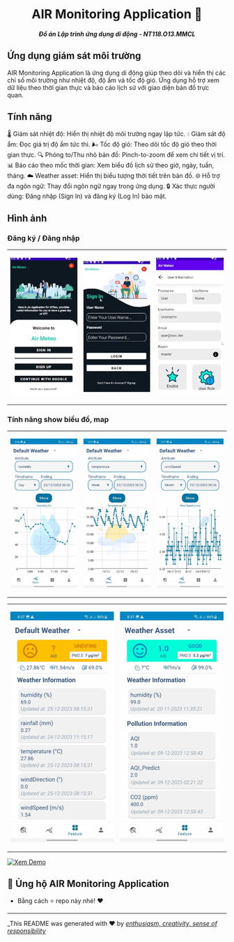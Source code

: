 <h1 align="center"> AIR Monitoring Application 👋</h1>
<h5 align="center"> Đồ án Lập trình ứng dụng di động - NT118.O13.MMCL </h5>

##  Ứng dụng giám sát môi trường
AIR Monitoring Application là ứng dụng di động giúp theo dõi và hiển thị các chỉ số môi trường như nhiệt độ, độ ẩm và tốc độ gió. Ứng dụng hỗ trợ xem dữ liệu theo thời gian thực và báo cáo lịch sử với giao diện bản đồ trực quan.

## Tính năng 
🌡️ Giám sát nhiệt độ: Hiển thị nhiệt độ môi trường ngay lập tức.
💧 Giám sát độ ẩm: Đọc giá trị độ ẩm tức thì.
🌬️ Tốc độ gió: Theo dõi tốc độ gió theo thời gian thực.
🔍 Phóng to/Thu nhỏ bản đồ: Pinch-to-zoom để xem chi tiết vị trí.
📊 Báo cáo theo mốc thời gian: Xem biểu đồ lịch sử theo giờ, ngày, tuần, tháng.
☁️ Weather asset: Hiển thị biểu tượng thời tiết trên bản đồ.
🌐 Hỗ trợ đa ngôn ngữ: Thay đổi ngôn ngữ ngay trong ứng dụng.
🔒 Xác thực người dùng: Đăng nhập (Sign In) và đăng ký (Log In) bảo mật.

## Hình ảnh
### Đăng ký / Đăng nhập 

<table style="width:100%">
<tr>
    <th> <p align="center">
       <img src="https://github.com/bskhoa/resource/blob/main/AIR%20Monitoring/Img/Air_meteo.png"><br>
    </p> </th>
    <th> <p align="center">
       <img src="https://github.com/bskhoa/resource/blob/main/AIR%20Monitoring/Img/Sign_in.png"><br>
    </p> </th>
    <th> <p align="center">
       <img src="https://github.com/bskhoa/resource/blob/main/AIR%20Monitoring/Img/User_Inf.png"><br>
    </p> </th>
</tr>
</table>

### Tính năng show biểu đồ, map
<table style="width:100%">
<tr>
    <th> <p align="center">
       <img src="https://github.com/bskhoa/resource/blob/main/AIR%20Monitoring/Img/Chart_1.png"><br>
    </p> </th>
    <th> <p align="center">
       <img src="https://github.com/bskhoa/resource/blob/main/AIR%20Monitoring/Img/Chart_3.png"><br>
    </p> </th>
    <th> <p align="center">
       <img src="https://github.com/bskhoa/resource/blob/main/AIR%20Monitoring/Img/Chart_4.png"><br>
    </p> </th>
</tr>
</table>

<table style="width:100%">
<tr>
    <th> <p align="center">
       <img src="https://github.com/bskhoa/resource/blob/main/AIR%20Monitoring/Img/Feature_1.png"><br>
    </p> </th>
    <th> <p align="center">
       <img src="https://github.com/bskhoa/resource/blob/main/AIR%20Monitoring/Img/Feature_2.png"><br>
    </p> </th>
</tr>
</table>

[![Xem Demo](https://i.sstatic.net/Vp2cE.png)](https://youtu.be/vt5fpE0bzSY)

## 👊 Ủng hộ AIR Monitoring Application
- Bằng cách ⭐️ repo này nhé! ❤️
---
_This README was generated with  ❤️  by _[enthusiasm, creativity, sense of responsibility](https://github.com/bskhoa/AIR-Monitoring-Application)_
